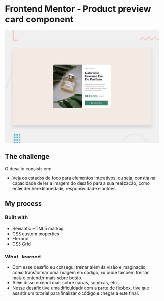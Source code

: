 # Frontend Mentor - Product preview card component

![Design preview for the Product preview card component coding challenge](./design/desktop-preview.jpg)

## The challenge

O desafio consiste em:

- Veja os estados de foco para elementos interativos, ou seja, constia na capacidade de ler a imagem do desafio para a sua realização, como entender hereditariedade, responsividade e botões.

## My process

### Built with

- Semantic HTML5 markup
- CSS custom properties
- Flexbox
- CSS Grid

### What I learned

- Com esse desafio eu consegui treinar além da visão e imaginação, como transformar uma imagem em código, eu pude também treinar mais e entender mais sobre botão.
- Além disso entendi mais sobre caixas, sombras, etc...
- Nesse desafio tive uma dificuldade com a parte de flexbox, tive que assistir um tutorial para finalizar o código e chegar a este final.
